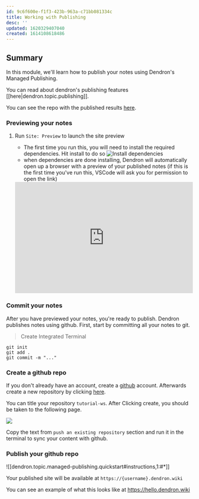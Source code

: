```yaml
---
id: 9c6f600e-f1f3-423b-963a-c71bb081334c
title: Working with Publishing
desc: ''
updated: 1620329407040
created: 1614108618486
---
```

## Summary

In this module, we'll learn how to publish your notes using Dendron's Managed Publishing. 

You can read about dendron's publishing features [[here|dendron.topic.publishing]].

You can see the repo with the published results [here](https://github.com/kevinslin/tutorial-ws).

### Previewing your notes

1. Run `Site: Preview` to launch the site preview

   - The first time you run this, you will need to install the required dependencies. Hit install to do so
     ![Install dependencies](https://foundation-prod-assetspublic53c57cce-8cpvgjldwysl.s3-us-west-2.amazonaws.com/assets/images/publishv2.site-preview.jpg)
   - when dependencies are done installing, Dendron will automatically open up a browser with a preview of your published notes (if this is the first time you've run this, VSCode will ask you for permission to open the link)

   <div style="position: relative; padding-bottom: 62.5%; height: 0;"><iframe src="https://www.loom.com/embed/42d2042241964dd29c03a6fc985b3ebc" frameborder="0" webkitallowfullscreen mozallowfullscreen allowfullscreen style="position: absolute; top: 0; left: 0; width: 100%; height: 100%;"></iframe></div>

### Commit your notes

After you have previewed your notes, you're ready to publish. Dendron publishes notes using github. First, start by committing all your notes to git. 

> Create Integrated Terminal

```
git init
git add .
git commit -m "..."
```

### Create a github repo

If you don't already have an account, create a [github](https://github.com/) account. Afterwards create a new repository by clicking [here](https://github.com/new).

You can title your repository `tutorial-ws`. After Clicking create, you should be taken to the following page. 

![](https://foundation-prod-assetspublic53c57cce-8cpvgjldwysl.s3-us-west-2.amazonaws.com/assets/images/dendronhq_tutorial-ws.jpg)

Copy the text from `push an existing repository` section and run it in the terminal to sync your content with github.

### Publish your github repo

![[dendron.topic.managed-publishing.quickstart#instructions,1:#*]]

Your published site will be available at `https://{username}.dendron.wiki`

You can see an example of what this looks like at <https://hello.dendron.wiki>

